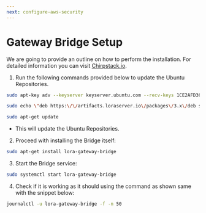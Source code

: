 ```yaml
---
next: configure-aws-security
---
```


# Gateway Bridge Setup

We are going to provide an outline on how to perform the installation. For detailed information you can visit [Chirpstack.io](https://www.chirpstack.io/).

1. Run the following commands provided below to update the Ubuntu Repositories.

```sh
sudo apt-key adv --keyserver keyserver.ubuntu.com --recv-keys 1CE2AFD36DBCCA00
```

```sh
sudo echo \"deb https:\/\/artifacts.loraserver.io\/packages\/3.x\/deb stable main\" | sudo tee \/etc\/apt\/sources.list.d\/loraserver.list
```

```sh
sudo apt-get update
```

* This will update the Ubuntu Repositories.

2. Proceed with installing the Bridge itself:

```sh
sudo apt-get install lora-gateway-bridge
```

3. Start the Bridge service:

```sh
sudo systemctl start lora-gateway-bridge
```

4. Check if it is working as it should using the command as shown same with the snippet below:

```sh
journalctl -u lora-gateway-bridge -f -n 50
```
<rk-img
  src="/assets/images/quick-start-guide/rak7258/8.amazon-web-service/gateway-bridge-journal.jpg"
  width="100%"
  figure-number="1"
  caption="Gateway Bridge Journal Control Output (no errors)"
/>

